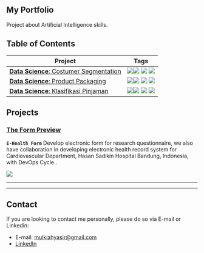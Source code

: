 ## My Portfolio 

Project about Artificial Intelligence skills. 


## Table of Contents  
<!--ts-->

| Project | Tags |
| --- | --- |
| [**Data Science**: Costumer Segmentation](https://github.com/mulkiah/Data-Science-with-R/blob/main/Customer%20Segmentation%20using%20Kmeans.R) | <img src="https://img.shields.io/badge/-Data Science-Green"><img src="https://img.shields.io/badge/-R-blue"> <img src="https://img.shields.io/badge/-K Means-red"> <img src="https://img.shields.io/badge/-DQLab-purple"> |
| [**Data Science**: Product Packaging](https://github.com/mulkiah/Data-Science-with-R/blob/main/ML%20for%20Retail%20with%20R%20-%20Product%20Packaging.R) |<img src="https://img.shields.io/badge/-Data Science-Green"><img src="https://img.shields.io/badge/-R-blue"> <img src="https://img.shields.io/badge/-Apriori-red"> <img src="https://img.shields.io/badge/-DQLab-purple"> |
| [**Data Science**: Klasifikasi Pinjaman](https://github.com/mulkiah/Data-Science-with-R/blob/main/Project%20Analisa%20Klasifikasi%20Pinjaman%20untuk%20Sektor%20UMKM.R) |<img src="https://img.shields.io/badge/-Data Science-Green"><img src="https://img.shields.io/badge/-R-blue"> <img src="https://img.shields.io/badge/-Multinomial Logistic Regression-red"> <img src="https://img.shields.io/badge/-DQLab-purple"> |

<!--te-->

## Projects

<a name="E-Health Form"/></a>
###  [The Form Preview](https://nariyah.pcinu.de/-/preview/dNe71yjaMJKVTfbm4VGN1SsJeKTM0ke)

**`E-Health Form`** Develop electronic form for research questionnaire, we also have collaboration in developing electronic health record system for Cardiovascular Department, Hasan Sadikin Hospital Bandung, Indonesia, with DevOps Cycle..
  
<img src="https://getodk.org/assets/svg/logo.svg">

---

---

## Contact
If you are looking to contact me personally, please do so via E-mail or Linkedin:
- E-mail: mulkiahyasir@gmail.com
- [LinkedIn](https://www.linkedin.com/in/mulkiah/)

